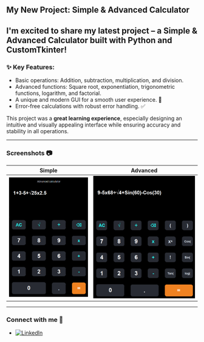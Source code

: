 ## My New Project: Simple & Advanced Calculator 

**I'm excited to share my latest project – a Simple & Advanced Calculator built with Python and CustomTkinter!**
---
### ✨ Key Features:
- Basic operations: Addition, subtraction, multiplication, and division.
- Advanced functions: Square root, exponentiation, trigonometric functions, logarithm, and factorial.
- A unique and modern GUI for a smooth user experience. 🎨
- Error-free calculations with robust error handling. ✅

This project was a **great learning experience**, especially designing an intuitive and visually appealing interface while ensuring accuracy and stability in all operations.

---

### Screenshots 📷

| Simple | Advanced |
|--------|----------|
| ![Simple](simple.png) | ![Advanced](advanced.png) |



---

### Connect with me 📲
- [![LinkedIn](https://img.shields.io/badge/LinkedIn-Profile-blue?style=flat&logo=linkedin)](https://www.linkedin.com/in/yahia-mahmoud-530223312?utm_source=share&utm_campaign=share_via&utm_content=profile&utm_medium=android_app)
